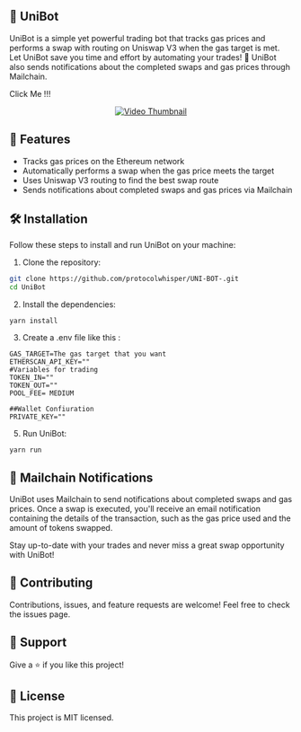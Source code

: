 ## 🦄 UniBot
UniBot is a simple yet powerful trading bot that tracks gas prices and performs a swap with routing on Uniswap V3 when the gas target is met. Let UniBot save you time and effort by automating your trades! 🚀 UniBot also sends notifications about the completed swaps and gas prices through Mailchain.

Click Me !!!
<p align="center">
  <a href="https://www.youtube.com/watch?v=Ua3HtrrQtJc&ab_channel=CartesianCaramel">
    <img src="https://bafkreidpw6vgjaj4yblf34r5juej3jafjzl5e2wyq56rqblyofdnosjili.ipfs.nftstorage.link/" alt="Video Thumbnail">
  </a>
</p>


## 🌟 Features
- Tracks gas prices on the Ethereum network
- Automatically performs a swap when the gas price meets the target
- Uses Uniswap V3 routing to find the best swap route
- Sends notifications about completed swaps and gas prices via Mailchain

## 🛠️ Installation

Follow these steps to install and run UniBot on your machine:

1. Clone the repository:

```bash
git clone https://github.com/protocolwhisper/UNI-BOT-.git
cd UniBot
```
2. Install the dependencies:
```
yarn install
```
3. Create a .env file like this : 
```
GAS_TARGET=The gas target that you want 
ETHERSCAN_API_KEY=""
#Variables for trading
TOKEN_IN=""
TOKEN_OUT=""
POOL_FEE= MEDIUM

##Wallet Confiuration
PRIVATE_KEY=""
```
5. Run UniBot:
```
yarn run
```
## 💌 Mailchain Notifications
UniBot uses Mailchain to send notifications about completed swaps and gas prices. Once a swap is executed, you'll receive an email notification containing the details of the transaction, such as the gas price used and the amount of tokens swapped.

Stay up-to-date with your trades and never miss a great swap opportunity with UniBot!

## 🤝 Contributing
Contributions, issues, and feature requests are welcome! Feel free to check the issues page.

## 💖 Support
Give a ⭐️ if you like this project!

## 📄 License
This project is MIT licensed.
